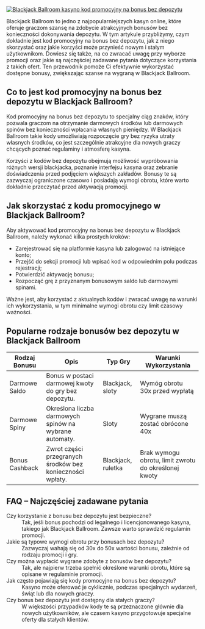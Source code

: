 [![Blackjack Ballroom kasyno kod promocyjny na bonus bez depozytu](https://123-caf.pages.dev/gitsignup.png)](https://vrmoo.ru/Bt82HjjY)

<p>Blackjack Ballroom to jedno z najpopularniejszych kasyn online, które oferuje graczom szansę na zdobycie atrakcyjnych bonusów bez konieczności dokonywania depozytu. W tym artykule przybliżymy, czym dokładnie jest kod promocyjny na bonus bez depozytu, jak z niego skorzystać oraz jakie korzyści może przynieść nowym i stałym użytkownikom. Dowiesz się także, na co zwracać uwagę przy wyborze promocji oraz jakie są najczęściej zadawane pytania dotyczące korzystania z takich ofert. Ten przewodnik pomoże Ci efektywnie wykorzystać dostępne bonusy, zwiększając szanse na wygraną w Blackjack Ballroom.</p>  <h2>Co to jest kod promocyjny na bonus bez depozytu w Blackjack Ballroom?</h2> <p>Kod promocyjny na bonus bez depozytu to specjalny ciąg znaków, który pozwala graczom na otrzymanie darmowych środków lub darmowych spinów bez konieczności wpłacania własnych pieniędzy. W Blackjack Ballroom takie kody umożliwiają rozpoczęcie gry bez ryzyka utraty własnych środków, co jest szczególnie atrakcyjne dla nowych graczy chcących poznać regulaminy i atmosferę kasyna.</p> <p>Korzyści z kodów bez depozytu obejmują możliwość wypróbowania różnych wersji blackjacka, poznanie interfejsu kasyna oraz zebranie doświadczenia przed podjęciem większych zakładów. Bonusy te są zazwyczaj ograniczone czasowo i posiadają wymogi obrotu, które warto dokładnie przeczytać przed aktywacją promocji.</p>  <h2>Jak skorzystać z kodu promocyjnego w Blackjack Ballroom?</h2> <p>Aby aktywować kod promocyjny na bonus bez depozytu w Blackjack Ballroom, należy wykonać kilka prostych kroków:</p> <ul>   <li>Zarejestrować się na platformie kasyna lub zalogować na istniejące konto;</li>   <li>Przejść do sekcji promocji lub wpisać kod w odpowiednim polu podczas rejestracji;</li>   <li>Potwierdzić aktywację bonusu;</li>   <li>Rozpocząć grę z przyznanym bonusowym saldo lub darmowymi spinami.</li> </ul> <p>Ważne jest, aby korzystać z aktualnych kodów i zwracać uwagę na warunki ich wykorzystania, w tym minimalne wymogi obrotu czy limit czasowy ważności.</p>  <h2>Popularne rodzaje bonusów bez depozytu w Blackjack Ballroom</h2> <table>   <thead>     <tr>       <th>Rodzaj Bonusu</th>       <th>Opis</th>       <th>Typ Gry</th>       <th>Warunki Wykorzystania</th>     </tr>   </thead>   <tbody>     <tr>       <td>Darmowe Saldo</td>       <td>Bonus w postaci darmowej kwoty do gry bez depozytu.</td>       <td>Blackjack, sloty</td>       <td>Wymóg obrotu 30x przed wypłatą</td>     </tr>     <tr>       <td>Darmowe Spiny</td>       <td>Określona liczba darmowych spinów na wybrane automaty.</td>       <td>Sloty</td>       <td>Wygrane muszą zostać obrócone 40x</td>     </tr>     <tr>       <td>Bonus Cashback</td>       <td>Zwrot części przegranych środków bez konieczności wpłaty.</td>       <td>Blackjack, ruletka</td>       <td>Brak wymogu obrotu, limit zwrotu do określonej kwoty</td>     </tr>   </tbody> </table>  <h2>FAQ – Najczęściej zadawane pytania</h2> <dl>   <dt>Czy korzystanie z bonusu bez depozytu jest bezpieczne?</dt>   <dd>Tak, jeśli bonus pochodzi od legalnego i licencjonowanego kasyna, takiego jak Blackjack Ballroom. Zawsze warto sprawdzić regulamin promocji.</dd>      <dt>Jakie są typowe wymogi obrotu przy bonusach bez depozytu?</dt>   <dd>Zazwyczaj wahają się od 30x do 50x wartości bonusu, zależnie od rodzaju promocji i gry.</dd>      <dt>Czy można wypłacić wygrane zdobyte z bonusów bez depozytu?</dt>   <dd>Tak, ale najpierw trzeba spełnić określone warunki obrotu, które są opisane w regulaminie promocji.</dd>      <dt>Jak często pojawiają się kody promocyjne na bonus bez depozytu?</dt>   <dd>Kasyno może oferować je cyklicznie, podczas specjalnych wydarzeń, świąt lub dla nowych graczy.</dd>      <dt>Czy bonus bez depozytu jest dostępny dla stałych graczy?</dt>   <dd>W większości przypadków kody te są przeznaczone głównie dla nowych użytkowników, ale czasem kasyno przygotowuje specjalne oferty dla stałych klientów.</dd> </dl>